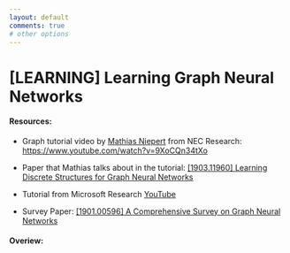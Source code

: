 ```yaml
---
layout: default
comments: true
# other options
---
```

# [LEARNING] Learning Graph Neural Networks

#### Resources: 
- Graph tutorial video by [Mathias Niepert](http://www.matlog.net/index.html) from NEC Research: https://www.youtube.com/watch?v=9XoCQn34tXo

- Paper that Mathias talks about in the tutorial: [[1903.11960] Learning Discrete Structures for Graph Neural Networks](https://arxiv.org/abs/1903.11960)

- Tutorial from Microsoft Research [YouTube](https://www.youtube.com/watch?v=cWIeTMklzNg)

- Survey Paper: [[1901.00596] A Comprehensive Survey on Graph Neural Networks](https://arxiv.org/abs/1901.00596)
#### Overiew: 

